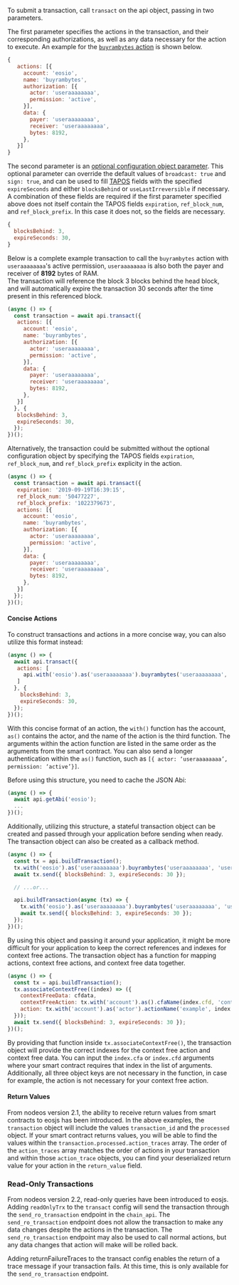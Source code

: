 To submit a transaction, call `transact` on the api object, passing in two parameters.

The first parameter specifies the actions in the transaction, and their corresponding authorizations, as well as any data necessary for the action to execute.  An example for the [`buyrambytes` action](https://github.com/EOSIO/eosio.contracts/blob/52fbd4ac7e6c38c558302c48d00469a4bed35f7c/contracts/eosio.system/include/eosio.system/eosio.system.hpp#L1028) is shown below.
```javascript
{ 
   actions: [{
     account: 'eosio',
     name: 'buyrambytes',
     authorization: [{
       actor: 'useraaaaaaaa',
       permission: 'active',
     }],
     data: {
       payer: 'useraaaaaaaa',
       receiver: 'useraaaaaaaa',
       bytes: 8192,
     },
   }]
}
```
The second parameter is an [optional configuration object parameter](https://github.com/EOSIO/eosjs/blob/master/src/eosjs-api.ts#L215).  This optional parameter can override the default values of `broadcast: true` and `sign: true`, and can be used to fill [TAPOS](https://eosio.stackexchange.com/questions/2362/what-is-transaction-as-proof-of-stake-tapos-and-when-would-a-smart-contract) fields with the specified `expireSeconds` and either `blocksBehind` or `useLastIrreversible` if necessary.  A combination of these fields are required if the first parameter specified above does not itself contain the TAPOS fields `expiration`, `ref_block_num`, and `ref_block_prefix`.  In this case it does not, so the fields are necessary.
```javascript
{
  blocksBehind: 3,
  expireSeconds: 30,
}
```
Below is a complete example transaction to call the `buyrambytes` action with `useraaaaaaaa`'s active permission, `useraaaaaaaa` is also both the payer and receiver of **8192** bytes of RAM.  
The transaction will reference the block 3 blocks behind the head block, and will automatically expire the transaction 30 seconds after the time present in this referenced block.
```javascript
(async () => {
  const transaction = await api.transact({
   actions: [{
     account: 'eosio',
     name: 'buyrambytes',
     authorization: [{
       actor: 'useraaaaaaaa',
       permission: 'active',
     }],
     data: {
       payer: 'useraaaaaaaa',
       receiver: 'useraaaaaaaa',
       bytes: 8192,
     },
   }]
  }, {
   blocksBehind: 3,
   expireSeconds: 30,
  });
})();
```

Alternatively, the transaction could be submitted without the optional configuration object by specifying the TAPOS fields `expiration`, `ref_block_num`, and `ref_block_prefix` explicity in the action.
```javascript
(async () => {
  const transaction = await api.transact({
   expiration: '2019-09-19T16:39:15',
   ref_block_num: '50477227',
   ref_block_prefix: '1022379673',
   actions: [{
     account: 'eosio',
     name: 'buyrambytes',
     authorization: [{
       actor: 'useraaaaaaaa',
       permission: 'active',
     }],
     data: {
       payer: 'useraaaaaaaa',
       receiver: 'useraaaaaaaa',
       bytes: 8192,
     },
   }]
  });
})();
```

#### Concise Actions
To construct transactions and actions in a more concise way, you can also utilize this format instead:
```javascript
(async () => {
  await api.transact({ 
   actions: [
     api.with('eosio').as('useraaaaaaaa').buyrambytes('useraaaaaaaa', 'useraaaaaaaa', 8192)
   ]
  }, {
    blocksBehind: 3,
    expireSeconds: 30,
  });
})();
```
With this concise format of an action, the `with()` function has the account, `as()` contains the actor, and the name of the action is the third function.  The arguments within the action function are listed in the same order as the arguments from the smart contract.  You can also send a longer authentication within the `as()` function, such as `[{ actor: ‘useraaaaaaaa’, permission: ‘active’}]`.

Before using this structure, you need to cache the JSON Abi:
```javascript
(async () => {
  await api.getAbi('eosio');
  ...
})();
```

Additionally, utilizing this structure, a stateful transaction object can be created and passed through your application before sending when ready.  The transaction object can also be created as a callback method.

```javascript
(async () => {
  const tx = api.buildTransaction();
  tx.with('eosio').as('useraaaaaaaa').buyrambytes('useraaaaaaaa', 'useraaaaaaaa', 8192)
  await tx.send({ blocksBehind: 3, expireSeconds: 30 });

  // ...or...

  api.buildTransaction(async (tx) => {
    tx.with('eosio').as('useraaaaaaaa').buyrambytes('useraaaaaaaa', 'useraaaaaaaa', 8192)
    await tx.send({ blocksBehind: 3, expireSeconds: 30 });
  });
})();
```

By using this object and passing it around your application, it might be more difficult for your application to keep the correct references and indexes for context free actions. The transaction object has a function for mapping actions, context free actions, and context free data together.

```javascript
(async () => {
  const tx = api.buildTransaction();
  tx.associateContextFree((index) => ({
    contextFreeData: cfdata,
    contextFreeAction: tx.with('account').as().cfaName(index.cfd, 'context free example'),
    action: tx.with('account').as('actor').actionName('example', index.cfa)
  }));
  await tx.send({ blocksBehind: 3, expireSeconds: 30 });
})();
```

By providing that function inside `tx.associateContextFree()`, the transaction object will provide the correct indexes for the context free action and context free data.  You can input the `index.cfa` or `index.cfd` arguments where your smart contract requires that index in the list of arguments.  Additionally, all three object keys are not necessary in the function, in case for example, the action is not necessary for your context free action.

#### Return Values
From nodeos version 2.1, the ability to receive return values from smart contracts to eosjs has been introduced.  In the above examples, the `transaction` object will include the values `transaction_id` and the `processed` object.  If your smart contract returns values, you will be able to find the values within the `transaction.processed.action_traces` array.  The order of the `action_traces` array matches the order of actions in your transaction and within those `action_trace` objects, you can find your deserialized return value for your action in the `return_value` field.

### Read-Only Transactions
From nodeos version 2.2, read-only queries have been introduced to eosjs. Adding `readOnlyTrx` to the `transact` config will send the transaction through the `send_ro_transaction` endpoint in the `chain_api`.  The `send_ro_transaction` endpoint does not allow the transaction to make any data changes despite the actions in the transaction. The `send_ro_transaction` endpoint may also be used to call normal actions, but any data changes that action will make will be rolled back.

Adding returnFailureTraces to the transact config enables the return of a trace message if your transaction fails. At this time, this is only available for the `send_ro_transaction` endpoint.
